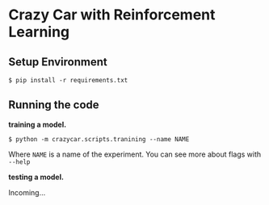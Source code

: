 # Crazy Car with Reinforcement Learning

## Setup Environment

```shell
$ pip install -r requirements.txt
```

## Running the code

**training a model.**

```shell
$ python -m crazycar.scripts.tranining --name NAME
```

Where `NAME` is a name of the experiment. You can see more about flags with `--help`

**testing a model.**

Incoming...

